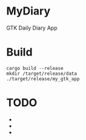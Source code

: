 # MyDiary
GTK Daily Diary App

# Build
    cargo build --release
    mkdir /target/release/data
    ./target/release/my_gtk_app 
    
# TODO
-
-
-
